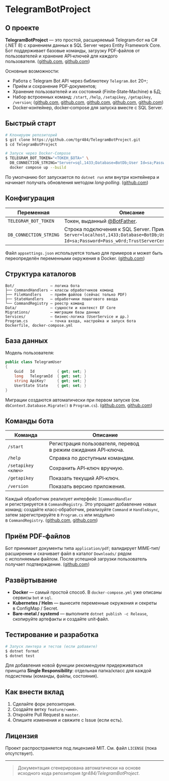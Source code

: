 # TelegramBotProject

## О проекте

**TelegramBotProject** — это простой, расширяемый Telegram‑бот на C# (.NET 8) с хранением данных в SQL Server через Entity Framework Core. Бот поддерживает базовые команды, загрузку PDF‑файлов от пользователей и хранение API‑ключей для каждого пользователя. ([github.com](https://github.com/tgr484/TelegramBotProject/raw/master/Program.cs?plain=1), [github.com](https://github.com/tgr484/TelegramBotProject/raw/master/Bot/BotService.cs?plain=1))

Основные возможности:

* Работа с Telegram Bot API через библиотеку `Telegram.Bot` 20+;
* Приём и сохранение PDF‑документов;
* Хранение пользователей и их состояний (Finite‑State‑Machine) в БД;
* Набор встроенных команд: `/start`, `/help`, `/setapikey`, `/getapikey`, `/version`; ([github.com](https://github.com/tgr484/TelegramBotProject/raw/master/Bot/CommandHandlers/StartCommandHandler.cs?plain=1), [github.com](https://github.com/tgr484/TelegramBotProject/raw/master/Bot/CommandHandlers/HelpCommandHandler.cs?plain=1), [github.com](https://github.com/tgr484/TelegramBotProject/raw/master/Bot/CommandHandlers/SetApiKeyCommandHandler.cs?plain=1), [github.com](https://github.com/tgr484/TelegramBotProject/raw/master/Bot/CommandHandlers/GetApiKeyCommandHandler.cs?plain=1), [github.com](https://github.com/tgr484/TelegramBotProject/raw/master/Bot/CommandHandlers/VersionCommandHandler.cs?plain=1))
* Docker‑контейнер, docker‑compose для запуска вместе с SQL Server.

## Быстрый старт

```bash
# Клонируем репозиторий
$ git clone https://github.com/tgr484/TelegramBotProject.git
$ cd TelegramBotProject

# Запуск через Docker‑Compose
$ TELEGRAM_BOT_TOKEN="<ТОКЕН_БОТА>" \
  DB_CONNECTION_STRING="Server=sql,1433;Database=BotDb;User Id=sa;Password=<StrongPassword>;TrustServerCertificate=true" \
  docker compose up --build
```

По умолчанию бот запускается по `dotnet run` или внутри контейнера и начинает получать обновления методом *long‑polling*. ([github.com](https://github.com/tgr484/TelegramBotProject/raw/master/Program.cs?plain=1))

## Конфигурация

| Переменная             | Описание                                                                                                                                   |
| ---------------------- | ------------------------------------------------------------------------------------------------------------------------------------------ |
| `TELEGRAM_BOT_TOKEN`   | Токен, выданный [@BotFather](https://t.me/BotFather).                                                                                      |
| `DB_CONNECTION_STRING` | Строка подключения к SQL Server. Пример: `Server=localhost,1433;Database=BotDb;User Id=sa;Password=Pass_w0rd;TrustServerCertificate=true`. |

Файл `appsettings.json` используется только для примеров и может быть переопределён переменными окружения в Docker. ([github.com](https://github.com/tgr484/TelegramBotProject))

## Структура каталогов

```
Bot/                — логика бота
├── CommandHandlers — классы обработчиков команд
├── FileHandlers    — приём файлов (сейчас только PDF)
├── StateHandlers   — обработчики пошагового ввода
└── CommandRegistry — реестр команд
Data/               — сущности и контекст EF Core
Migrations/         — миграции базы данных
Services/           — бизнес‑логика (UserService и др.)
Program.cs          — точка входа, настройка и запуск бота
Dockerfile, docker-compose.yml
```

## База данных

Модель пользователя:

```csharp
public class TelegramUser
{
    Guid   Id          { get; set; }
    long   TelegramId  { get; set; }
    string ApiKey?     { get; set; }
    UserState State    { get; set; }
}
```

Миграции создаются автоматически при первом запуске (см. `dbContext.Database.Migrate()` в `Program.cs`). ([github.com](https://github.com/tgr484/TelegramBotProject/raw/master/Program.cs?plain=1), [github.com](https://github.com/tgr484/TelegramBotProject/raw/master/Data/TelegramUser.cs?plain=1))

## Команды бота

| Команда             | Описание                                                      |
| ------------------- | ------------------------------------------------------------- |
| `/start`            | Регистрация пользователя, перевод в режим ожидания API‑ключа. |
| `/help`             | Справка по доступным командам.                                |
| `/setapikey <ключ>` | Сохранить API‑ключ вручную.                                   |
| `/getapikey`        | Показать текущий API‑ключ.                                    |
| `/version`          | Показать версию приложения.                                   |

Каждый обработчик реализует интерфейс `ICommandHandler` и регистрируется в `CommandRegistry`. Это упрощает добавление новых команд: создайте класс‑обработчик, реализуйте `Command` и `HandleAsync`, затем зарегистрируйте в `Program.cs` или модульно в `CommandRegistry`. ([github.com](https://github.com/tgr484/TelegramBotProject/raw/master/Bot/CommandHandlers/ICommandHandler.cs?plain=1), [github.com](https://github.com/tgr484/TelegramBotProject/raw/master/Bot/CommandRegistry.cs?plain=1))

## Приём PDF‑файлов

Бот принимает документы типа `application/pdf`; валидирует MIME‑тип/расширение и скачивает файл в каталог `Downloads/` рядом с исполняемым файлом. После успешной загрузки пользователь получает подтверждение. ([github.com](https://github.com/tgr484/TelegramBotProject/raw/master/Bot/FileHandlers/PdfFileHandler.cs?plain=1))

## Развёртывание

* **Docker** — самый простой способ. В `docker-compose.yml` уже описаны сервисы `bot` и `sql`.
* **Kubernetes / Helm** — вынесите переменные окружения и секреты в ConfigMap / Secret.
* **Bare‑metal / systemd** — выполните `dotnet publish -c Release`, скопируйте артефакты и создайте unit‑файл.

## Тестирование и разработка

```bash
# Запуск линтера и тестов (если добавите)
$ dotnet format
$ dotnet test
```

Для добавления новой функции рекомендуем придерживаться принципа **Single Responsibility**: отдельная папка/класс для каждой подсистемы (команды, файлы, состояния).

## Как внести вклад

1. Сделайте форк репозитория.
2. Создайте ветку `feature/<имя>`.
3. Откройте Pull Request в `master`.
4. Опишите изменения и свяжите с Issue (если есть).

## Лицензия

Проект распространяется под лицензией MIT. См. файл `LICENSE` (пока отсутствует).

---

> Документация сгенерирована автоматически на основе исходного кода репозитория *tgr484/TelegramBotProject*.
